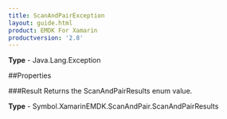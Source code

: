 ```yaml
---
title: ScanAndPairException
layout: guide.html
product: EMDK For Xamarin 
productversion: '2.8' 
---
```


    

**Type** - Java.Lang.Exception

##Properties

###Result
Returns the ScanAndPairResults enum value.

**Type** - Symbol.XamarinEMDK.ScanAndPair.ScanAndPairResults

